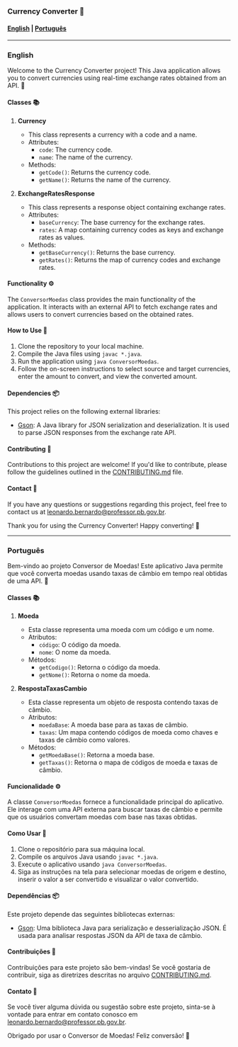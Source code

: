 ### Currency Converter 💱

#### [English](#english) | [Português](#portuguese)

---

### <a name="english"></a> English

Welcome to the Currency Converter project! This Java application allows you to convert currencies using real-time exchange rates obtained from an API. 🔄

#### Classes 📚

1. **Currency**

   - This class represents a currency with a code and a name.
   - Attributes:
     - `code`: The currency code.
     - `name`: The name of the currency.
   - Methods:
     - `getCode()`: Returns the currency code.
     - `getName()`: Returns the name of the currency.

2. **ExchangeRatesResponse**

   - This class represents a response object containing exchange rates.
   - Attributes:
     - `baseCurrency`: The base currency for the exchange rates.
     - `rates`: A map containing currency codes as keys and exchange rates as values.
   - Methods:
     - `getBaseCurrency()`: Returns the base currency.
     - `getRates()`: Returns the map of currency codes and exchange rates.

#### Functionality ⚙️

The `ConversorMoedas` class provides the main functionality of the application. It interacts with an external API to fetch exchange rates and allows users to convert currencies based on the obtained rates.

#### How to Use 🚀

1. Clone the repository to your local machine.
2. Compile the Java files using `javac *.java`.
3. Run the application using `java ConversorMoedas`.
4. Follow the on-screen instructions to select source and target currencies, enter the amount to convert, and view the converted amount.

#### Dependencies 📦

This project relies on the following external libraries:

- [Gson](https://github.com/google/gson): A Java library for JSON serialization and deserialization. It is used to parse JSON responses from the exchange rate API.

#### Contributing 🤝

Contributions to this project are welcome! If you'd like to contribute, please follow the guidelines outlined in the [CONTRIBUTING.md](CONTRIBUTING.md) file.

#### Contact 📧

If you have any questions or suggestions regarding this project, feel free to contact us at [leonardo.bernardo@professor.pb.gov.br](mailto:leonardo.bernardo@professor.pb.gov.br).

Thank you for using the Currency Converter! Happy converting! 🎉

---

### <a name="portuguese"></a> Português

Bem-vindo ao projeto Conversor de Moedas! Este aplicativo Java permite que você converta moedas usando taxas de câmbio em tempo real obtidas de uma API. 🔄

#### Classes 📚

1. **Moeda**

   - Esta classe representa uma moeda com um código e um nome.
   - Atributos:
     - `código`: O código da moeda.
     - `nome`: O nome da moeda.
   - Métodos:
     - `getCodigo()`: Retorna o código da moeda.
     - `getNome()`: Retorna o nome da moeda.

2. **RespostaTaxasCambio**

   - Esta classe representa um objeto de resposta contendo taxas de câmbio.
   - Atributos:
     - `moedaBase`: A moeda base para as taxas de câmbio.
     - `taxas`: Um mapa contendo códigos de moeda como chaves e taxas de câmbio como valores.
   - Métodos:
     - `getMoedaBase()`: Retorna a moeda base.
     - `getTaxas()`: Retorna o mapa de códigos de moeda e taxas de câmbio.

#### Funcionalidade ⚙️

A classe `ConversorMoedas` fornece a funcionalidade principal do aplicativo. Ele interage com uma API externa para buscar taxas de câmbio e permite que os usuários convertam moedas com base nas taxas obtidas.

#### Como Usar 🚀

1. Clone o repositório para sua máquina local.
2. Compile os arquivos Java usando `javac *.java`.
3. Execute o aplicativo usando `java ConversorMoedas`.
4. Siga as instruções na tela para selecionar moedas de origem e destino, inserir o valor a ser convertido e visualizar o valor convertido.

#### Dependências 📦

Este projeto depende das seguintes bibliotecas externas:

- [Gson](https://github.com/google/gson): Uma biblioteca Java para serialização e desserialização JSON. É usada para analisar respostas JSON da API de taxa de câmbio.

#### Contribuições 🤝

Contribuições para este projeto são bem-vindas! Se você gostaria de contribuir, siga as diretrizes descritas no arquivo [CONTRIBUTING.md](CONTRIBUTING.md).

#### Contato 📧

Se você tiver alguma dúvida ou sugestão sobre este projeto, sinta-se à vontade para entrar em contato conosco em [leonardo.bernardo@professor.pb.gov.br](mailto:leonardo.bernardo@professor.pb.gov.br).

Obrigado por usar o Conversor de Moedas! Feliz conversão! 🎉
